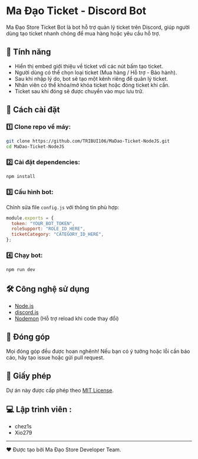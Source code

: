 # Ma Đạo Ticket - Discord Bot

Ma Đạo Store Ticket Bot là bot hỗ trợ quản lý ticket trên Discord, giúp người dùng tạo ticket nhanh chóng để mua hàng hoặc yêu cầu hỗ trợ.

## 🚀 Tính năng

- Hiển thị embed giới thiệu về ticket với các nút bấm tạo ticket.
- Người dùng có thể chọn loại ticket (Mua hàng / Hỗ trợ - Bảo hành).
- Sau khi nhập lý do, bot sẽ tạo một kênh riêng để quản lý ticket.
- Nhân viên có thể khóa/mở khóa ticket hoặc đóng ticket khi cần.
- Ticket sau khi đóng sẽ được chuyển vào mục lưu trữ.

## 📌 Cách cài đặt

### 1️⃣ Clone repo về máy:

```sh
git clone https://github.com/TRIBUI106/MaDao-Ticket-NodeJS.git
cd MaDao-Ticket-NodeJS
```

### 2️⃣ Cài đặt dependencies:

```sh
npm install
```

### 3️⃣ Cấu hình bot:

Chỉnh sửa file `config.js` với thông tin phù hợp:

```js
module.exports = {
  token: "YOUR_BOT_TOKEN",
  roleSupport: "ROLE_ID_HERE",
  ticketCategory: "CATEGORY_ID_HERE",
};
```

### 4️⃣ Chạy bot:

```sh
npm run dev
```

## 🛠 Công nghệ sử dụng

- [Node.js](https://nodejs.org/)
- [discord.js](https://discord.js.org/)
- [Nodemon](https://www.npmjs.com/package/nodemon) (Hỗ trợ reload khi code thay đổi)

## 📝 Đóng góp

Mọi đóng góp đều được hoan nghênh! Nếu bạn có ý tưởng hoặc lỗi cần báo cáo, hãy tạo issue hoặc gửi pull request.

## 📜 Giấy phép

Dự án này được cấp phép theo [MIT License](LICENSE).

## 💻 Lập trình viên :
- chez1s
- Xio279

---

❤️ Được tạo bởi Ma Đạo Store Developer Team.
